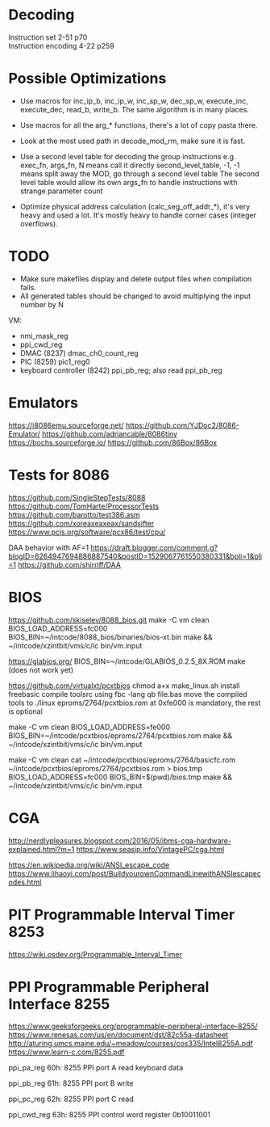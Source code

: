 Decoding
========

Instruction set 2-51 p70  
Instruction encoding 4-22 p259  

Possible Optimizations
======================

- Use macros for inc_ip_b, inc_ip_w, inc_sp_w, dec_sp_w, execute_inc, execute_dec, read_b, write_b. The same algorithm is in many places.
- Use macros for all the arg_* functions, there's a lot of copy pasta there.
- Look at the most used path in decode_mod_rm, make sure it is fast.

- Use a second level table for decoding the group instructions
  e.g. exec_fn, args_fn, N           means call it directly
       second_level_table, -1, -1   means split away the MOD, go through a second level table
  The second level table would allow its own args_fn to handle instructions with strange parameter count

- Optimize physical address calculation (calc_seg_off_addr_*), it's very heavy and used a lot. It's mostly heavy to handle corner cases (integer overflows).

TODO
====

- Make sure makefiles display and delete output files when compilation fails.
- All generated tables should be changed to avoid multiplying the input number by N

VM:
- nmi_mask_reg
- ppi_cwd_reg
- DMAC (8237) dmac_ch0_count_reg
- PIC (8259) pic1_reg0
- keyboard controller (8242) ppi_pb_reg; also read ppi_pb_reg

Emulators
=========

https://i8086emu.sourceforge.net/
https://github.com/YJDoc2/8086-Emulator/
https://github.com/adriancable/8086tiny
https://bochs.sourceforge.io/
https://github.com/86Box/86Box

Tests for 8086
==============

https://github.com/SingleStepTests/8088  
https://github.com/TomHarte/ProcessorTests  
https://github.com/barotto/test386.asm  
https://github.com/xoreaxeaxeax/sandsifter  
https://www.pcjs.org/software/pcx86/test/cpu/  

DAA behavior with AF=1
https://draft.blogger.com/comment.g?blogID=6264947694886887540&postID=1529067761550380331&bpli=1&pli=1
https://github.com/shirriff/DAA

BIOS
====

https://github.com/skiselev/8088_bios.git
make -C vm clean
BIOS_LOAD_ADDRESS=fc000 BIOS_BIN=~/intcode/8088_bios/binaries/bios-xt.bin make && ~/intcode/xzintbit/vms/c/ic bin/vm.input

https://glabios.org/
BIOS_BIN=~/intcode/GLABIOS_0.2.5_8X.ROM make (does not work yet)

https://github.com/virtualxt/pcxtbios
chmod a+x make_linux.sh
install freebasic
compile toolsrc using fbc -lang qb file.bas
move the compiled tools to ./linux
eproms/2764/pcxtbios.rom at 0xfe000 is mandatory, the rest is optional

make -C vm clean
BIOS_LOAD_ADDRESS=fe000 BIOS_BIN=~/intcode/pcxtbios/eproms/2764/pcxtbios.rom make && ~/intcode/xzintbit/vms/c/ic bin/vm.input

make -C vm clean
cat ~/intcode/pcxtbios/eproms/2764/basicfc.rom ~/intcode/pcxtbios/eproms/2764/pcxtbios.rom > bios.tmp
BIOS_LOAD_ADDRESS=fc000 BIOS_BIN=$(pwd)/bios.tmp make && ~/intcode/xzintbit/vms/c/ic bin/vm.input

CGA
===

http://nerdlypleasures.blogspot.com/2016/05/ibms-cga-hardware-explained.html?m=1
https://www.seasip.info/VintagePC/cga.html

https://en.wikipedia.org/wiki/ANSI_escape_code
https://www.lihaoyi.com/post/BuildyourownCommandLinewithANSIescapecodes.html

PIT Programmable Interval Timer 8253
====================================

https://wiki.osdev.org/Programmable_Interval_Timer

PPI Programmable Peripheral Interface 8255
==========================================

https://www.geeksforgeeks.org/programmable-peripheral-interface-8255/
https://www.renesas.com/us/en/document/dst/82c55a-datasheet
http://aturing.umcs.maine.edu/~meadow/courses/cos335/Intel8255A.pdf
https://www.learn-c.com/8255.pdf

ppi_pa_reg 60h: 8255 PPI port A
read keyboard data

ppi_pb_reg 61h: 8255 PPI port B
write

ppi_pc_reg 62h: 8255 PPI port C
read

ppi_cwd_reg	63h: 8255 PPI control word register
0b10011001

